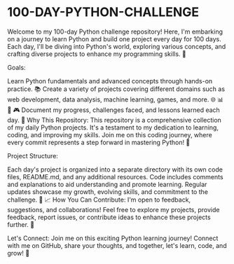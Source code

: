# 100-DAY-PYTHON-CHALLENGE
Welcome to my 100-day Python challenge repository! Here, I'm embarking on a journey to learn Python and build one project every day for 100 days. Each day, I'll be diving into Python's world, exploring various concepts, and crafting diverse projects to enhance my programming skills. 🚀

Goals:

Learn Python fundamentals and advanced concepts through hands-on practice. 📚
Create a variety of projects covering different domains such as web development, data analysis, machine learning, games, and more. 🌐 📊 🤖 🎮
Document my progress, challenges faced, and lessons learned each day. 📝
Why This Repository:
This repository is a comprehensive collection of my daily Python projects. It's a testament to my dedication to learning, coding, and improving my skills. Join me on this coding journey, where every commit represents a step forward in mastering Python! 🎯

Project Structure:

Each day's project is organized into a separate directory with its own code files, README.md, and any additional resources.
Code includes comments and explanations to aid understanding and promote learning.
Regular updates showcase my growth, evolving skills, and commitment to the challenge. 📂 📈
How You Can Contribute:
I'm open to feedback, suggestions, and collaborations! Feel free to explore my projects, provide feedback, report issues, or contribute ideas to enhance these projects further. 🤝

Let's Connect:
Join me on this exciting Python learning journey! Connect with me on GitHub, share your thoughts, and together, let's learn, code, and grow! 🌟
